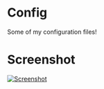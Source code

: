 # Config
Some of my configuration files!

# Screenshot


[![Screenshot](https://lh3.googleusercontent.com/-aix6_VzmR5U/WQ4hpszVCuI/AAAAAAAAM0o/8AWSIf-gvw0lhedOoEfuy1asz1pEOFilwCL0B/h1080/Screenshot_2017-05-06_11-57-56.png)](https://lh3.googleusercontent.com/-aix6_VzmR5U/WQ4hpszVCuI/AAAAAAAAM0o/8AWSIf-gvw0lhedOoEfuy1asz1pEOFilwCL0B/h1080/Screenshot_2017-05-06_11-57-56.png)

